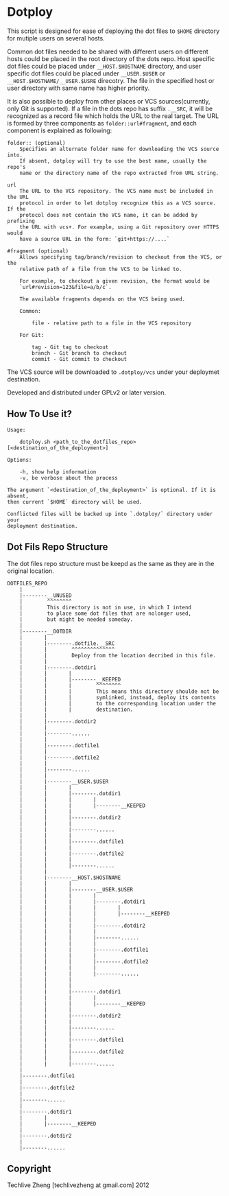 Dotploy
=======

This script is designed for ease of deploying the dot files to `$HOME` directory
for mutiple users on several hosts.

Common dot files needed to be shared with different users on different hosts
could be placed in the root directory of the dots repo. Host specific dot files
could be placed under `__HOST.$HOSTNAME` directory, and user specific dot files
could be placed under `__USER.$USER` or `__HOST.$HOSTNAME/__USER.$USRE`
direcotry. The file in the specified host or user directory with same name has
higher priority.

It is also possible to deploy from other places or VCS sources(currently, only
Git is supported). If a file in the dots repo has suffix `.__SRC`, it will be
recognized as a record file which holds the URL to the real target. The URL is
formed by three components as `folder::url#fragment`, and each component is
explained as following:

    folder:: (optional)
        Specifies an alternate folder name for downloading the VCS source into.
        If absent, dotploy will try to use the best name, usually the repo's
        name or the directory name of the repo extracted from URL string.

    url
        The URL to the VCS repository. The VCS name must be included in the URL
        protocol in order to let dotploy recognize this as a VCS source. If the
        protocol does not contain the VCS name, it can be added by prefixing
        the URL with vcs+. For example, using a Git repository over HTTPS would
        have a source URL in the form: `git+https://....`

    #fragment (optional)
        Allows specifying tag/branch/revision to checkout from the VCS, or the
        relative path of a file from the VCS to be linked to.

        For example, to checkout a given revision, the format would be
        `url#revision=123&file=a/b/c`.

        The available fragments depends on the VCS being used.

        Common:

            file - relative path to a file in the VCS repository

        For Git:

            tag - Git tag to checkout
            branch - Git branch to checkout
            commit - Git commit to checkout

The VCS source will be downloaded to `.dotploy/vcs` under your deploymet
destination.

Developed and distributed under GPLv2 or later version.

How To Use it?
--------------

    Usage:

        dotploy.sh <path_to_the_dotfiles_repo> [<destination_of_the_deployment>]

    Options:

        -h, show help information
        -v, be verbose about the process

    The argument `<destination_of_the_deployment>` is optional. If it is absent,
    then current `$HOME` directory will be used.

    Conflicted files will be backed up into `.dotploy/` directory under your
    deployment destination.

Dot Fils Repo Structure
----------------------

The dot files repo structure must be keepd as the same as they are in the
original location.

    DOTFILES_REPO
        |
        |--------__UNUSED
        |        ^^^^^^^^
        |        This directory is not in use, in which I intend
        |        to place some dot files that are nolonger used,
        |        but might be needed someday.
        |
        |--------__DOTDIR
        |       |
        |       |--------.dotfile.__SRC
        |       |        ^^^^^^^^^^^^^^
        |       |        Deploy from the location decribed in this file.
        |       |
        |       |--------.dotdir1
        |       |       |
        |       |       |--------__KEEPED
        |       |       |        ^^^^^^^^
        |       |       |        This means this directory shoulde not be
        |       |       |        symlinked, instead, deploy its contents
        |       |       |        to the corresponding location under the
        |       |       |        destination.
        |       |
        |       |--------.dotdir2
        |       |
        |       |--------......
        |       |
        |       |--------.dotfile1
        |       |
        |       |--------.dotfile2
        |       |
        |       |--------......
        |       |
        |       |--------__USER.$USER
        |       |       |
        |       |       |--------.dotdir1
        |       |       |       |
        |       |       |       |--------__KEEPED
        |       |       |
        |       |       |--------.dotdir2
        |       |       |
        |       |       |--------......
        |       |       |
        |       |       |--------.dotfile1
        |       |       |
        |       |       |--------.dotfile2
        |       |       |
        |       |       |--------......
        |       |
        |       |--------__HOST.$HOSTNAME
        |       |       |
        |       |       |--------__USER.$USER
        |       |       |       |
        |       |       |       |--------.dotdir1
        |       |       |       |       |
        |       |       |       |       |--------__KEEPED
        |       |       |       |
        |       |       |       |--------.dotdir2
        |       |       |       |
        |       |       |       |--------......
        |       |       |       |
        |       |       |       |--------.dotfile1
        |       |       |       |
        |       |       |       |--------.dotfile2
        |       |       |       |
        |       |       |       |--------......
        |       |       |
        |       |       |
        |       |       |--------.dotdir1
        |       |       |       |
        |       |       |       |--------__KEEPED
        |       |       |
        |       |       |--------.dotdir2
        |       |       |
        |       |       |--------......
        |       |       |
        |       |       |--------.dotfile1
        |       |       |
        |       |       |--------.dotfile2
        |       |       |
        |       |       |--------......
        |
        |--------.dotfile1
        |
        |--------.dotfile2
        |
        |--------......
        |
        |--------.dotdir1
        |       |
        |       |--------__KEEPED
        |
        |--------.dotdir2
        |
        |--------......

Copyright
---------

Techlive Zheng [techlivezheng at gmail.com] 2012
